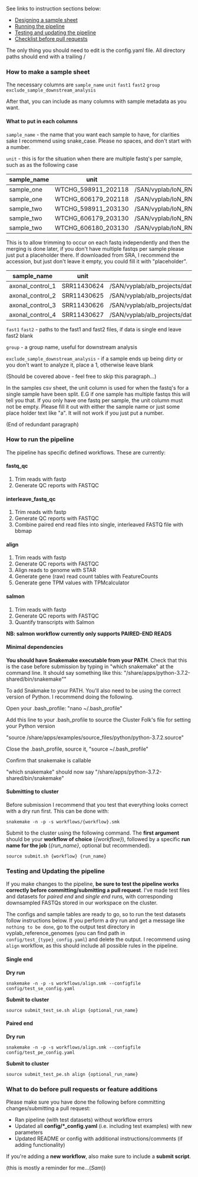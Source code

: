 
See links to instruction sections below:

- [Designing a sample sheet](#how-to-make-a-sample-sheet)
- [Running the pipeline](#how-to-run-the-pipeline)
- [Testing and updating the pipeline](#testing-and-updating-the-pipeline)
- [Checklist before pull requests](#what-to-do-before-pull-requests-or-feature-additions)

The only thing you should need to edit is the config.yaml file. All directory paths should end with a trailing /

### How to make a sample sheet
The necessary columns are
`sample_name`	`unit`	`fast1`	`fast2`	`group`	`exclude_sample_downstream_analysis`

After that, you can include as many columns with sample metadata as you want.


#### What to put in each columns
`sample_name` - the name that you want each sample to have, for clarities sake I recommend using snake_case. Please no spaces, and don't start with a number.


`unit` - this is for the situation when there are multiple fastq's per sample, such as as the following case

sample_name | unit | fast1 | fast2 | group | exclude_sample_downstream_analysis
-- | -- | -- | -- | -- | --
sample_one | WTCHG_598911_202118 | /SAN/vyplab/IoN_RNAseq/Bilal_Muscle_biopsies/fastqs/WTCHG_598911_202118_1.fastq.gz | /SAN/vyplab/IoN_RNAseq/Bilal_Muscle_biopsies/fastqs/WTCHG_598911_202118_2.fastq.gz | OPMD |
sample_one | WTCHG_606179_202118 | /SAN/vyplab/IoN_RNAseq/Bilal_Muscle_biopsies/fastqs/WTCHG_606179_202118_1.fastq.gz | /SAN/vyplab/IoN_RNAseq/Bilal_Muscle_biopsies/fastqs/WTCHG_606179_202118_2.fastq.gz | OPMD |
sample_two | WTCHG_598911_203130 | /SAN/vyplab/IoN_RNAseq/Bilal_Muscle_biopsies/fastqs/WTCHG_598911_203130_1.fastq.gz | /SAN/vyplab/IoN_RNAseq/Bilal_Muscle_biopsies/fastqs/WTCHG_598911_203130_2.fastq.gz | IBM |
sample_two | WTCHG_606179_203130 | /SAN/vyplab/IoN_RNAseq/Bilal_Muscle_biopsies/fastqs/WTCHG_606179_203130_1.fastq.gz | /SAN/vyplab/IoN_RNAseq/Bilal_Muscle_biopsies/fastqs/WTCHG_606179_203130_2.fastq.gz | IBM |
sample_two | WTCHG_606180_203130 | /SAN/vyplab/IoN_RNAseq/Bilal_Muscle_biopsies/fastqs/WTCHG_606180_203130_1.fastq.gz | /SAN/vyplab/IoN_RNAseq/Bilal_Muscle_biopsies/fastqs/WTCHG_606180_203130_2.fastq.gz | IBM |


This is to allow trimming to occur on each fastq independently and then the merging is done later, if you don't have multiple fastqs per sample
please just put a placeholder there. If downloaded from SRA, I recommend the accession, but just don't leave it empty, you could fill  it with "placeholder".

sample_name | unit | fast1 | fast2 | group | exclude_sample_downstream_analysis
-- | -- | -- | -- | -- | --
axonal_control_1 | SRR11430624 | /SAN/vyplab/alb_projects/data/briese_tdp43_mouse_motorneuron/raw_data/SRR11430624.fastq |  | axonal_control |
axonal_control_2 | SRR11430625 | /SAN/vyplab/alb_projects/data/briese_tdp43_mouse_motorneuron/raw_data/SRR11430625.fastq |  | axonal_control |
axonal_control_3 | SRR11430626 | /SAN/vyplab/alb_projects/data/briese_tdp43_mouse_motorneuron/raw_data/SRR11430626.fastq |  | axonal_control |
axonal_control_4 | SRR11430627 | /SAN/vyplab/alb_projects/data/briese_tdp43_mouse_motorneuron/raw_data/SRR11430627.fastq |  | axonal_control |

`fast1`	`fast2` - paths to the fast1 and fast2 files, if data is single end leave fast2 blank

`group` - a group name, useful for downstream analysis

`exclude_sample_downstream_analysis` - if a sample ends up being dirty or you don't want to analyze it, place a 1, otherwise leave blank

(Should be covered above - feel free to skip this paragraph...)

In the samples csv sheet, the unit column is used for when the fastq's for a single sample have been split. E.G if one sample has multiple fastqs this will tell you that. If you only have one fastq per sample, the unit column must not be empty. Please fill it out with either the sample name or just some place holder text like "a". It will not work if you just put a number.

(End of redundant paragraph)

### How to run the pipeline

The pipeline has specific defined workflows. These are currently:

#### fastq_qc
1. Trim reads with fastp
2. Generate QC reports with FASTQC

#### interleave_fastq_qc
1. Trim reads with fastp
2. Generate QC reports with FASTQC
3. Combine paired end read files into single, interleaved FASTQ file with bbmap

#### align
1. Trim reads with fastp
2. Generate QC reports with FASTQC
3. Align reads to genome with STAR
4. Generate gene (raw) read count tables with FeatureCounts
5. Generate gene TPM values with TPMcalculator

#### salmon
1. Trim reads with fastp
2. Generate QC reports with FASTQC
3. Quantify transcripts with Salmon

**NB: salmon workflow currently only supports PAIRED-END READS**

#### Minimal dependencies

**You should have Snakemake executable from your PATH**. Check that this is the case before submission by typing in "which snakemake" at the command line. It should say something like this:
"/share/apps/python-3.7.2-shared/bin/snakemake""

To add Snakmake to your PATH. You'll also need to be using the correct version of Python. I recommend doing the following.

Open your .bash_profile:
"nano ~/.bash_profile"

Add this line to your .bash_profile to source the Cluster Folk's file for setting your Python version

"source /share/apps/examples/source_files/python/python-3.7.2.source"

Close the .bash_profile, source it, "source ~/.bash_profile"

Confirm that snakemake is callable

"which snakemake" should now say "/share/apps/python-3.7.2-shared/bin/snakemake"

#### Submitting to cluster

Before submission I recommend that you test that everything looks correct with a dry run first. This can be done with:

```
snakemake -n -p -s workflows/{workflow}.smk
```

Submit to the cluster using the following command. The **first argument** should be your **workflow of choice** (*{workflow}*), followed by a specific **run name for the job** (*{run_name}*, optional but recommended).

```
source submit.sh {workflow} {run_name}
```


### Testing and Updating the pipeline

If you make changes to the pipeline, **be sure to test the pipeline works correctly before committing/submitting a pull request**. I've made test files and datasets for *paired end* and *single end* runs, with corresponding downsampled FASTQs stored in our workspace on the cluster.

The configs and sample tables are ready to go, so to run the test datasets follow instructions below. If you perform a dry run and get a message like `nothing to be done`, go to the output test directory in vyplab_reference_genomes (you can find path in `config/test_{type}_config.yaml`) and delete the output. I recommend using `align` workflow, as this should include all possible rules in the pipeline.

#### Single end

**Dry run**

```
snakemake -n -p -s workflows/align.smk --configfile config/test_se_config.yaml
```

**Submit to cluster**

```
source submit_test_se.sh align {optional_run_name}
```

#### Paired end

**Dry run**

```
snakemake -n -p -s workflows/align.smk --configfile config/test_pe_config.yaml
```

**Submit to cluster**

```
source submit_test_pe.sh align {optional_run_name}
```


### What to do before pull requests or feature additions

Please make sure you have done the following before committing changes/submitting a pull request:
- Ran pipeline (with test datasets) without workflow errors
- Updated all **config/*_config.yaml** (i.e. including test examples) with new parameters
- Updated README or config with additional instructions/comments (if adding functionality)

If you're adding a **new workflow**, also make sure to include a **submit script**.

(this is mostly a reminder for me...(*Sam*))

